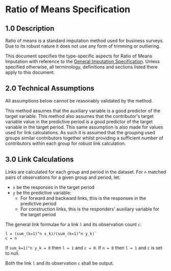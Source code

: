 # Ratio of Means Specification

## 1.0 Description

Ratio of means is a standard imputation method used for business
surveys. Due to its robust nature it does not use any form of trimming
or outliering.

This document specifies the type-specific aspects  for Ratio of Means
Imputation with reference to the
[General Imputation Specification](../general/technical_specification.md).
Unless specified otherwise, all terminology, definitions and sections listed
there apply to this document.

## 2.0 Technical Assumptions

All assumptions below cannot be reasonably validated by the method.

This method assumes that the auxiliary variable is a good predictor of the
target variable. This method also assumes that the contributor's target
variable value in the predictive period is a good predictor of the target
variable in the target period. This same assumption is also made for values
used for link calculations. As such it is assumed that the grouping used
groups similar contributors together whilst providing a sufficient number of
contributors within each group for robust link calculation.

## 3.0 Link Calculations

Links are calculated for each group and period in the dataset. For `n` matched
pairs of observations for a given group and period, let:

* `x` be the responses in the target period
* `y` be the predictive variable:
    * For forward and backward links, this is the responses in the predictive
        period
    * For construction links, this is the responders' auxiliary variable for
        the target period

The general link formulae for a link `l` and its observation count `c`:
```asciimath
l = (sum_(k=1)^n x_k)/(sum_(k=1)^n y_k)`
c = n
```

If `sum_k=1)^n y_k = 0` then `l = 1` and `c = 0`. If `n = 0` then `l = 1` and
`c` is set to null.

Both the link `l` and its observation `c` shall be output.
